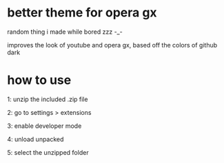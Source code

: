 # better theme for opera gx
random thing i made while bored zzz -_-

improves the look of youtube and opera gx, based off the colors of github dark

# how to use

1: unzip the included .zip file

2: go to settings > extensions

3: enable developer mode

4: unload unpacked

5: select the unzipped folder
